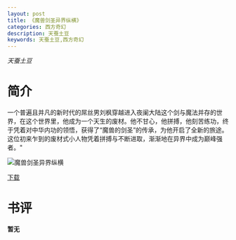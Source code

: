 ```yaml
---
layout: post
title: 《魔兽剑圣异界纵横》
categories: 西方奇幻
description: 天蚕土豆
keywords: 天蚕土豆,西方奇幻
---
```

*天蚕土豆*
# 简介
一个普遍且并凡的新时代的屌丝男刘枫穿越进入夜阑大陆这个剑与魔法并存的世界，在这个世界里，他成为一个天生的废材。他不甘心，他拼搏，他刻苦练功，终于凭着对中华内功的领悟，获得了“魔兽的剑圣”的传承，为他开启了全新的旅途。这位初来乍到的废材式小人物凭着拼搏与不断进取，渐渐地在异界中成为巅峰强者。"

![魔兽剑圣异界纵横](https://cdn.jsdelivr.net/gh/YYbooks0/yybooks0img@master/bookscover2/魔兽剑圣异界纵横.2c0tw1aqphq8.jpg)

[下载](https://link.jscdn.cn/1drv/aHR0cHM6Ly8xZHJ2Lm1zL3QvcyFBaGU2R2dNWmVFb2pobkJEZmx5YkJUbHdWLVNZP2U9YjNNVkNo.txt)

# 书评
**暂无**